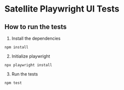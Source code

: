 Satellite Playwright UI Tests
=============================

How to run the tests
--------------------

1. Install the dependencies
```
npm install
```
2. Initialize playwright
```
npx playwright install
```
3. Run the tests
```
npm test
```
